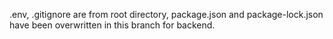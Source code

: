 .env, .gitignore are from root directory, package.json and package-lock.json have been overwritten in this branch for backend.
